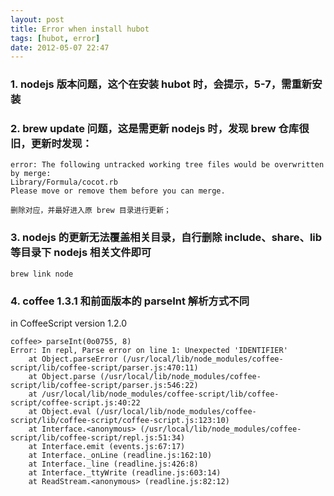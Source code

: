 ```yaml
---
layout: post
title: Error when install hubot
tags: [hubot, error]
date: 2012-05-07 22:47
---
```


### 1. nodejs 版本问题，这个在安装 hubot 时，会提示，5-7，需重新安装

### 2. brew update 问题，这是需更新 nodejs 时，发现 brew 仓库很旧，更新时发现：

    error: The following untracked working tree files would be overwritten by merge:
    Library/Formula/cocot.rb
    Please move or remove them before you can merge.

    删除对应，并最好进入原 brew 目录进行更新；

### 3. nodejs 的更新无法覆盖相关目录，自行删除 include、share、lib等目录下 nodejs 相关文件即可
    
    brew link node
   
### 4. coffee 1.3.1 和前面版本的 parseInt 解析方式不同

in CoffeeScript version 1.2.0

    coffee> parseInt(0o0755, 8)
    Error: In repl, Parse error on line 1: Unexpected 'IDENTIFIER'
        at Object.parseError (/usr/local/lib/node_modules/coffee-script/lib/coffee-script/parser.js:470:11)
        at Object.parse (/usr/local/lib/node_modules/coffee-script/lib/coffee-script/parser.js:546:22)
        at /usr/local/lib/node_modules/coffee-script/lib/coffee-script/coffee-script.js:40:22
        at Object.eval (/usr/local/lib/node_modules/coffee-script/lib/coffee-script/coffee-script.js:123:10)
        at Interface.<anonymous> (/usr/local/lib/node_modules/coffee-script/lib/coffee-script/repl.js:51:34)
        at Interface.emit (events.js:67:17)
        at Interface._onLine (readline.js:162:10)
        at Interface._line (readline.js:426:8)
        at Interface._ttyWrite (readline.js:603:14)
        at ReadStream.<anonymous> (readline.js:82:12)
